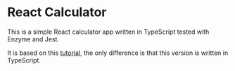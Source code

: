 # React Calculator

This is a simple React calculator app written in TypeScript tested with Enzyme and Jest.

It is based on this [tutorial](https://testdriven.io/blog/tdd-with-react-jest-and-enzyme-part-one/), the only difference is that this version is written in TypeScript.
